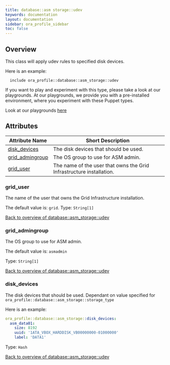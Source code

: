 ```yaml
---
title: database::asm storage::udev
keywords: documentation
layout: documentation
sidebar: ora_profile_sidebar
toc: false
---
```

## Overview

This class will apply udev rules to specified disk devices.

Here is an example:

```puppet
  include ora_profile::database::asm_storage::udev
```




If you want to play and experiment with this type, please take a look at our playgrounds. At our playgrounds, 
we provide you with a pre-installed environment, where you experiment with these Puppet types.

Look at our playgrounds [here](/playgrounds#oracle)

## Attributes



Attribute Name                                                  | Short Description                                                    |
--------------------------------------------------------------- | -------------------------------------------------------------------- |
[disk_devices](#database::asm_storage::udev_disk_devices)       | The disk devices that should be used.                                |
[grid_admingroup](#database::asm_storage::udev_grid_admingroup) | The OS group to use for ASM admin.                                   |
[grid_user](#database::asm_storage::udev_grid_user)             | The name of the user that owns the Grid Infrastructure installation. |




### grid_user<a name='database::asm_storage::udev_grid_user'>

The name of the user that owns the Grid Infrastructure installation.

The default value is: `grid`.
Type: `String[1]`


[Back to overview of database::asm_storage::udev](#attributes)

### grid_admingroup<a name='database::asm_storage::udev_grid_admingroup'>

The OS group to use for ASM admin.

The default value is: `asmadmin`

Type: `String[1]`


[Back to overview of database::asm_storage::udev](#attributes)

### disk_devices<a name='database::asm_storage::udev_disk_devices'>

The disk devices that should be used.
Dependant on value specified for `ora_profile::database::asm_storage::storage_type`

Here is an example:

```yaml
ora_profile::database::asm_storage::disk_devices:
  asm_data01:
    size: 8192
    uuid: '1ATA_VBOX_HARDDISK_VB00000000-01000000'
    label: 'DATA1'
```

Type: `Hash`


[Back to overview of database::asm_storage::udev](#attributes)
